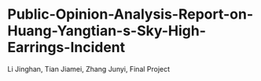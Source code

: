 # Public-Opinion-Analysis-Report-on-Huang-Yangtian-s-Sky-High-Earrings-Incident
Li Jinghan, Tian Jiamei, Zhang Junyi, Final Project
